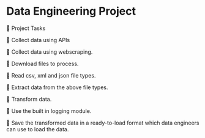 # Data Engineering Project

🤖 Project Tasks

💫 Collect data using APIs

💫 Collect data using webscraping.

💫 Download files to process.    

💫 Read csv, xml and json file types.

💫 Extract data from the above file types.

💫 Transform data.

💫 Use the built in logging module.

💫 Save the transformed data in a ready-to-load format which data engineers can use to load the data.
